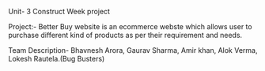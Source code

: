 Unit- 3 Construct Week project

Project:- Better Buy website is an ecommerce webste which allows user to purchase different kind of products as per
their requirement and needs.

Team Description- Bhavnesh Arora, Gaurav Sharma, Amir khan, Alok Verma, Lokesh Rautela.(Bug Busters)